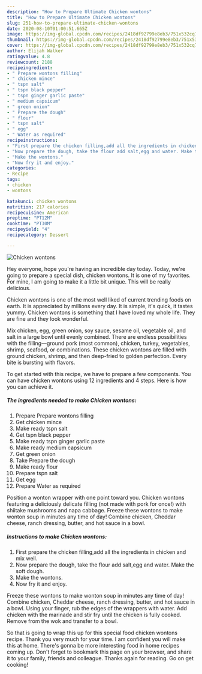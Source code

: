 ```yaml
---
description: "How to Prepare Ultimate Chicken wontons"
title: "How to Prepare Ultimate Chicken wontons"
slug: 251-how-to-prepare-ultimate-chicken-wontons
date: 2020-08-10T01:00:51.665Z
image: https://img-global.cpcdn.com/recipes/2418df92799e8eb3/751x532cq70/chicken-wontons-recipe-main-photo.jpg
thumbnail: https://img-global.cpcdn.com/recipes/2418df92799e8eb3/751x532cq70/chicken-wontons-recipe-main-photo.jpg
cover: https://img-global.cpcdn.com/recipes/2418df92799e8eb3/751x532cq70/chicken-wontons-recipe-main-photo.jpg
author: Elijah Walker
ratingvalue: 4.8
reviewcount: 2188
recipeingredient:
- " Prepare wontons filling"
- " chicken mince"
- " tspn salt"
- " tspn black pepper"
- " tspn ginger garlic paste"
- " medium capsicum"
- " green onion"
- " Prepare the dough"
- " flour"
- " tspn salt"
- " egg"
- " Water as required"
recipeinstructions:
- "First prepare the chicken filling,add all the ingredients in chicken and mix well."
- "Now prepare the dough, take the flour add salt,egg and water. Make the soft dough."
- "Make the wontons."
- "Now fry it and enjoy."
categories:
- Recipe
tags:
- chicken
- wontons

katakunci: chicken wontons 
nutrition: 217 calories
recipecuisine: American
preptime: "PT12M"
cooktime: "PT30M"
recipeyield: "4"
recipecategory: Dessert

---
```



![Chicken wontons](https://img-global.cpcdn.com/recipes/2418df92799e8eb3/751x532cq70/chicken-wontons-recipe-main-photo.jpg)

Hey everyone, hope you're having an incredible day today. Today, we're going to prepare a special dish, chicken wontons. It is one of my favorites. For mine, I am going to make it a little bit unique. This will be really delicious.

Chicken wontons is one of the most well liked of current trending foods on earth. It is appreciated by millions every day. It is simple, it's quick, it tastes yummy. Chicken wontons is something that I have loved my whole life. They are fine and they look wonderful.

Mix chicken, egg, green onion, soy sauce, sesame oil, vegetable oil, and salt in a large bowl until evenly combined. There are endless possibilities with the filling—ground pork (most common), chicken, turkey, vegetables, shrimp, seafood, or combinations. These chicken wontons are filled with ground chicken, shrimp, and then deep-fried to golden perfection. Every bite is bursting with flavors.


To get started with this recipe, we have to prepare a few components. You can have chicken wontons using 12 ingredients and 4 steps. Here is how you can achieve it.

<!--inarticleads1-->

##### The ingredients needed to make Chicken wontons:

1. Prepare  Prepare wontons filling
1. Get  chicken mince
1. Make ready  tspn salt
1. Get  tspn black pepper
1. Make ready  tspn ginger garlic paste
1. Make ready  medium capsicum
1. Get  green onion
1. Take  Prepare the dough
1. Make ready  flour
1. Prepare  tspn salt
1. Get  egg
1. Prepare  Water as required


Position a wonton wrapper with one point toward you. Chicken wontons featuring a deliciously delicate filling (not made with pork for once!) with shiitake mushrooms and napa cabbage. Freeze these wontons to make wonton soup in minutes any time of day! Combine chicken, Cheddar cheese, ranch dressing, butter, and hot sauce in a bowl. 

<!--inarticleads2-->

##### Instructions to make Chicken wontons:

1. First prepare the chicken filling,add all the ingredients in chicken and mix well.
1. Now prepare the dough, take the flour add salt,egg and water. Make the soft dough.
1. Make the wontons.
1. Now fry it and enjoy.


Freeze these wontons to make wonton soup in minutes any time of day! Combine chicken, Cheddar cheese, ranch dressing, butter, and hot sauce in a bowl. Using your finger, rub the edges of the wrappers with water. Add chicken with the marinade and stir fry until the chicken is fully cooked. Remove from the wok and transfer to a bowl. 

So that is going to wrap this up for this special food chicken wontons recipe. Thank you very much for your time. I am confident you will make this at home. There's gonna be more interesting food in home recipes coming up. Don't forget to bookmark this page on your browser, and share it to your family, friends and colleague. Thanks again for reading. Go on get cooking!
